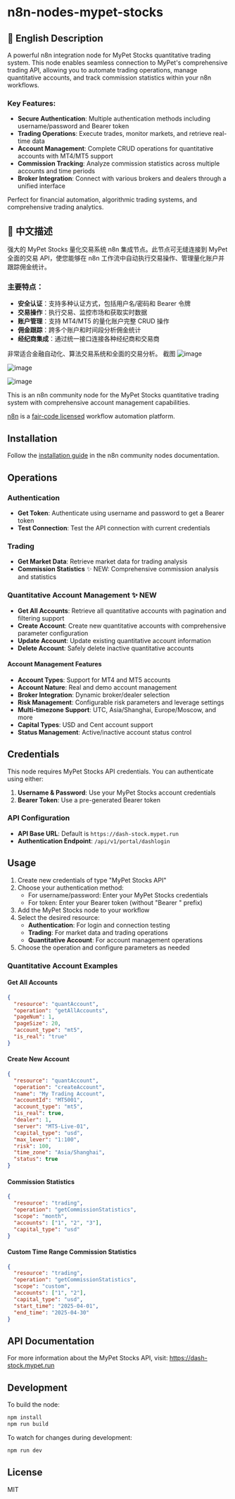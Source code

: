 # n8n-nodes-mypet-stocks

## 🌟 English Description

A powerful n8n integration node for MyPet Stocks quantitative trading system. This node enables seamless connection to MyPet's comprehensive trading API, allowing you to automate trading operations, manage quantitative accounts, and track commission statistics within your n8n workflows.

### Key Features:
- **Secure Authentication**: Multiple authentication methods including username/password and Bearer token
- **Trading Operations**: Execute trades, monitor markets, and retrieve real-time data
- **Account Management**: Complete CRUD operations for quantitative accounts with MT4/MT5 support
- **Commission Tracking**: Analyze commission statistics across multiple accounts and time periods
- **Broker Integration**: Connect with various brokers and dealers through a unified interface

Perfect for financial automation, algorithmic trading systems, and comprehensive trading analytics.

## 🌟 中文描述

强大的 MyPet Stocks 量化交易系统 n8n 集成节点。此节点可无缝连接到 MyPet 全面的交易 API，使您能够在 n8n 工作流中自动执行交易操作、管理量化账户并跟踪佣金统计。

### 主要特点：
- **安全认证**：支持多种认证方式，包括用户名/密码和 Bearer 令牌
- **交易操作**：执行交易、监控市场和获取实时数据
- **账户管理**：支持 MT4/MT5 的量化账户完整 CRUD 操作
- **佣金跟踪**：跨多个账户和时间段分析佣金统计
- **经纪商集成**：通过统一接口连接各种经纪商和交易商

非常适合金融自动化、算法交易系统和全面的交易分析。
截图
![image](https://github.com/user-attachments/assets/9fa854fa-05f8-4412-9a52-df4142a6a34b)

![image](https://github.com/user-attachments/assets/cb236d46-0229-4abc-bb2d-1bef2e73479d)

![image](https://github.com/user-attachments/assets/2a612518-ffdd-4361-8120-cf2603bcdf09)



This is an n8n community node for the MyPet Stocks quantitative trading system with comprehensive account management capabilities.

[n8n](https://n8n.io/) is a [fair-code licensed](https://docs.n8n.io/reference/license/) workflow automation platform.

## Installation

Follow the [installation guide](https://docs.n8n.io/integrations/community-nodes/installation/) in the n8n community nodes documentation.

## Operations

### Authentication
- **Get Token**: Authenticate using username and password to get a Bearer token
- **Test Connection**: Test the API connection with current credentials

### Trading
- **Get Market Data**: Retrieve market data for trading analysis
- **Commission Statistics** ✨ NEW: Comprehensive commission analysis and statistics

### Quantitative Account Management ✨ NEW
- **Get All Accounts**: Retrieve all quantitative accounts with pagination and filtering support
- **Create Account**: Create new quantitative accounts with comprehensive parameter configuration
- **Update Account**: Update existing quantitative account information
- **Delete Account**: Safely delete inactive quantitative accounts

#### Account Management Features
- **Account Types**: Support for MT4 and MT5 accounts
- **Account Nature**: Real and demo account management
- **Broker Integration**: Dynamic broker/dealer selection
- **Risk Management**: Configurable risk parameters and leverage settings
- **Multi-timezone Support**: UTC, Asia/Shanghai, Europe/Moscow, and more
- **Capital Types**: USD and Cent account support
- **Status Management**: Active/inactive account status control

## Credentials

This node requires MyPet Stocks API credentials. You can authenticate using either:

1. **Username & Password**: Use your MyPet Stocks account credentials
2. **Bearer Token**: Use a pre-generated Bearer token

### API Configuration

- **API Base URL**: Default is `https://dash-stock.mypet.run`
- **Authentication Endpoint**: `/api/v1/portal/dashlogin`

## Usage

1. Create new credentials of type "MyPet Stocks API"
2. Choose your authentication method:
   - For username/password: Enter your MyPet Stocks credentials
   - For token: Enter your Bearer token (without "Bearer " prefix)
3. Add the MyPet Stocks node to your workflow
4. Select the desired resource:
   - **Authentication**: For login and connection testing
   - **Trading**: For market data and trading operations
   - **Quantitative Account**: For account management operations
5. Choose the operation and configure parameters as needed

### Quantitative Account Examples

#### Get All Accounts
```json
{
  "resource": "quantAccount",
  "operation": "getAllAccounts",
  "pageNum": 1,
  "pageSize": 20,
  "account_type": "mt5",
  "is_real": "true"
}
```

#### Create New Account
```json
{
  "resource": "quantAccount",
  "operation": "createAccount",
  "name": "My Trading Account",
  "accountId": "MT5001",
  "account_type": "mt5",
  "is_real": true,
  "dealer": 1,
  "server": "MT5-Live-01",
  "capital_type": "usd",
  "max_lever": "1:100",
  "risk": 100,
  "time_zone": "Asia/Shanghai",
  "status": true
}
```

#### Commission Statistics
```json
{
  "resource": "trading",
  "operation": "getCommissionStatistics",
  "scope": "month",
  "accounts": ["1", "2", "3"],
  "capital_type": "usd"
}
```

#### Custom Time Range Commission Statistics
```json
{
  "resource": "trading",
  "operation": "getCommissionStatistics",
  "scope": "custom",
  "accounts": ["1", "2"],
  "capital_type": "usd",
  "start_time": "2025-04-01",
  "end_time": "2025-04-30"
}
```

## API Documentation

For more information about the MyPet Stocks API, visit: https://dash-stock.mypet.run

## Development

To build the node:

```bash
npm install
npm run build
```

To watch for changes during development:

```bash
npm run dev
```

## License

MIT
